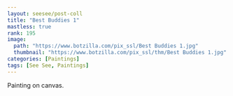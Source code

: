 ```yaml
---
layout: seesee/post-coll
title: "Best Buddies 1"
mastless: true
rank: 195
image:
  path: "https://www.botzilla.com/pix_ssl/Best Buddies 1.jpg"
  thumbnail: "https://www.botzilla.com/pix_ssl/thm/Best Buddies 1.jpg"
categories: [Paintings]
tags: [See See, Paintings]
---
```


Painting on canvas.



